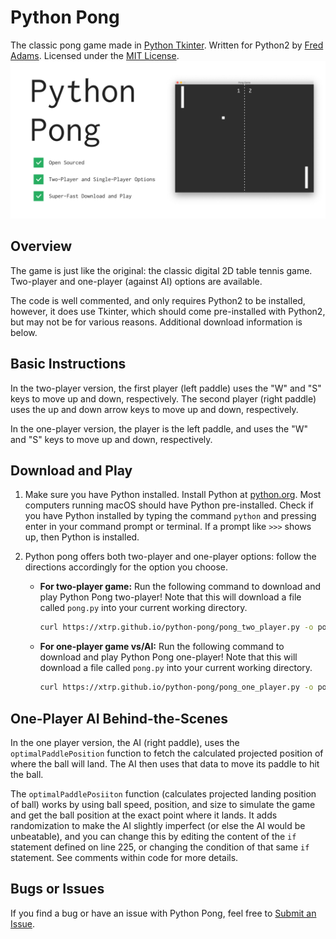 # Python Pong

The classic pong game made in [Python Tkinter](https://docs.python.org/2/library/tkinter.html). Written for Python2 by [Fred Adams](https://xtrp.io/). Licensed under the [MIT License](https://choosealicense.com/licenses/mit/).
![Python Pong Graphic](graphic.jpg)

## Overview

The game is just like the original: the classic digital 2D table tennis game. Two-player and one-player (against AI) options are available.

The code is well commented, and only requires Python2 to be installed, however, it does use Tkinter, which should come pre-installed with Python2, but may not be for various reasons. Additional download information is below.

## Basic Instructions

In the two-player version, the first player (left paddle) uses the "W" and "S" keys to move up and down, respectively. The second player (right paddle) uses the up and down arrow keys to move up and down, respectively.

In the one-player version, the player is the left paddle, and uses the "W" and "S" keys to move up and down, respectively.

## Download and Play

1. Make sure you have Python installed. Install Python at [python.org](https://www.python.org/downloads/). Most computers running macOS should have Python pre-installed. Check if you have Python installed by typing the command ```python``` and pressing enter in your command prompt or terminal. If a prompt like ```>>>``` shows up, then Python is installed.

2. Python pong offers both two-player and one-player options: follow the directions accordingly for the option you choose.

    * **For two-player game:** Run the following command to download and play Python Pong two-player! Note that this will download a file called ```pong.py``` into your current working directory.

        ```bash
        curl https://xtrp.github.io/python-pong/pong_two_player.py -o pong.py && python pong.py
        ```

    * **For one-player game vs/AI:** Run the following command to download and play Python Pong one-player! Note that this will download a file called ```pong.py``` into your current working directory.

        ```bash
        curl https://xtrp.github.io/python-pong/pong_one_player.py -o pong.py && python pong.py
        ```

## One-Player AI Behind-the-Scenes

In the one player version, the AI (right paddle), uses the ```optimalPaddlePosition``` function to fetch the calculated projected position of where the ball will land. The AI then uses that data to move its paddle to hit the ball.

The ```optimalPaddlePosiiton``` function (calculates projected landing position of ball) works by using ball speed, position, and size to simulate the game and get the ball position at the exact point where it lands. It adds randomization to make the AI slightly imperfect (or else the AI would be unbeatable), and you can change this by editing the content of the ```if``` statement defined on line 225, or changing the condition of that same ```if``` statement. See comments within code for more details.

## Bugs or Issues

If you find a bug or have an issue with Python Pong, feel free to [Submit an Issue](https://github.com/xtrp/python-pong/issues/new).
